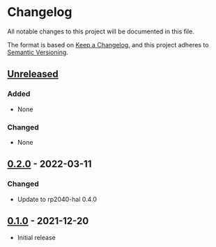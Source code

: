 # Changelog

All notable changes to this project will be documented in this file.

The format is based on [Keep a Changelog](https://keepachangelog.com/en/1.0.0/),
and this project adheres to [Semantic Versioning](https://semver.org/spec/v2.0.0.html).

## [Unreleased]

### Added

- None

### Changed

- None

## [0.2.0] - 2022-03-11

### Changed

- Update to rp2040-hal 0.4.0

## [0.1.0] - 2021-12-20

- Initial release

[Unreleased]: https://github.com/rp-rs/rp-hal/compare/adafruit-qt-py-rp2040-v0.2.0...HEAD
[0.2.0]: https://github.com/rp-rs/rp-hal/releases/tag/adafruit-qt-py-rp2040-v0.2.0
[0.1.0]: https://github.com/rp-rs/rp-hal/releases/tag/adafruit-qt-py-rp2040-v0.1.0
